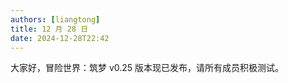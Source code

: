 ```yaml
---
authors: [liangtong]
title: 12 月 28 日
date: 2024-12-28T22:42
---
```


大家好，冒险世界：筑梦 v0.25 版本现已发布，请所有成员积极测试。
